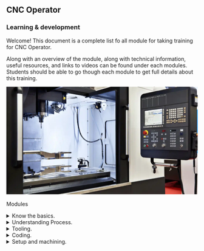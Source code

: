 ## CNC Operator
### Learning & development
Welcome! This document is a complete list fo all module for taking training for CNC Operator. 

Along with an overview of the module, along with technical information, useful resources, and links to videos can be found under each modules. 
Students should be able to go though each module to get full details about this training.

![CNC Milling Machine](images/cnc-machine.jpg.webp)

Modules
<details>
<summary>Know the basics.</summary>

  - **Machine Maintenance**

    - Link to CNC Milling Machine Maintenance Video.
         - [CNC Milling machine maintenance](https://drive.google.com/file/d/1KnSflr7EfE2tNX1U7pp6vTA1TwjFUWbg/view?usp=drive_link)

   - **CNC machine maintenance checklists**

Maintenance checklists help technicians and operators perform their tasks safely and efficiently.

The following sections cover the maintenance tasks that should be performed at different times (daily to annually). These checklists assume that CNC machines undergo eight hours of operations every day, with sufficient breaks. 

You need to adjust the time period of your maintenance in accordance with usage hours, after consulting with machine OEM guidelines. Use the following checklists as a starting point to create a preventive maintenance plan that takes into account the needs and requirements of your manufacturing operation.

  - **Daily maintenance checklist**

    - The following tasks have to be done every day, assuming regular usage hours:
        - Inspect the pressure and level of lubricant. Top up if required.
        - Check coolant level. Use a coolant refractometer to ensure coolant and oil ratio is maintained.
        - Clean out the coolant disposal tray.
        - Check for moisture in pneumatic air. Drain moisture if it is detected.
        - Check pressure of pneumatic air with the pneumatic pressure gauge.
        - Wipe the complete machine with a clean rag.
        - Check the output of the voltage stabilizer. Ensure it adheres to the required specifications.
        - Check panel cooler temperature.
        - Observe noises, bangs, or any other anomalies in machine operation.
        - Watch out for for any overheating signs during machine operation.
          
  - **Weekly maintenance checklists**
   
    - The following maintenance tasks have to be done on a weekly basis:
        - Clean the complete machine shop, especially the area surrounding the machine.
        - Check for any evidence of lubricant, oil, or coolant leakage. 
        - Check and ensure all cooling fans are working properly. These include spindle motor fans, cooling system fans, and hydraulic motor fans.
        - Perform visual inspection of machine components. Apply grease or appropriate lubricant to parts that seem dry.
        - Check whether tool heads are held securely in the tool changer.
        - Lubricate v-groove, plungers, slider cap, extractor forks, keys, and springs of the tool changer.
        - Check if all electrical components such as switches and lights are working properly.

  - **Monthly maintenance checklists**

    - Maintenance checks that should be done every month include the following:
        - Clean out the chip collector close to the coolant tank.
        - Inspect, remove, and adjust jaws, chucks, and fixtures.
        - Clean or replace air filters as required.
        - Check the condition of tool heads and change them if necessary.
        - Inspect, lubricate, tighten, and adjust chains and conveyors in the machine.
        - Clean various fans of the machine to prevent dust accumulations.
        - Inspect the logs of oil, lubricant, and coolant. Check for any anomalous consumption.
        - Clean radiator grills of dust and debris.   

  - **Annual maintenance checklists**

    - CNC machine maintenance checks that need to be done annually:
        - Remove coolant cylinder tank for inspection.
        - Clean out the coolant cylinder for debris, inspect for bacteria or fungal growth, and clean the tank.
        - Drain used lubricant, clean lubricant housing, and refill it.
        - Inspect for presence of contaminants in pneumatic oil. Change it if required.
        - Replace all oil filters.
        - Run software simulations to check the alignment and indentation of tools.
        - Use software to quickly reverse the axis of the toolhead to check for backlash. If the toolhead experiences a backlash effect, further maintenance is required.   

</details>  

<details>
<summary>Understanding Process.</summary>
</details>

<details>
<summary>Tooling.</summary>

- **Speeds & Feeds**

    - Link to Video to understand calculation of Speed & Feed in machining
         - [Speeds & Feeds Part 1](https://drive.google.com/file/d/1gvR8f9bnPZjLrWY_Jv1H3pN0ed1RpbqP/view?usp=drive_link)
         - [Speeds & Feeds Part 2](https://drive.google.com/file/d/1DsCkQOSpyemhlnEyhX_-QOer0hD4TfbI/view?usp=drive_link)

- **A Comprehensive Guide to CNC Milling Tools and Their Uses**

Ever wondered how intricate parts and components are crafted with precision in the manufacturing world? The secret lies in the power of CNC milling tools. These high-tech cutting tools create a vast array of shapes, slots, and holes, enabling manufacturers to bring their designs to life. As you embark on this captivating journey to explore the world of CNC milling tools, you’ll discover the different types of cutting tools, their materials, and coatings, and the factors to consider when choosing the best tool for your project.

Unleash your creativity and empower your projects with the knowledge of CNC milling tools, their applications, and how to select the right tool for every job. From end mills to specialty tools, dive into a world where technology and craftsmanship collide to produce impeccable results. Let’s begin!

- **Short Summary**

    - Understanding the different types of CNC milling tools and their functions is essential for a successful machining operation.
    - Tool selection should be based on factors such as workpiece material, machining operation, and tool geometry to ensure optimal performance and precision.
    - Tool coatings can also improve properties of CNC milling tools while maximizing their performance.
      
- **Understanding CNC Milling Tools**
![Understanding CNC Milling Machine](images/Tool-1.png)

CNC milling tools are the key players in the world of machining operations. These cutting tools, employed in the milling process, remove material from fixed workpieces in a rotary motion. With a multitude of cutting tools available, CNC machines offer a virtually limitless range of possibilities. Familiarizing oneself with the functions of these tools is crucial before engaging with any CNC milling machine tools or shop.

Among the vast array of CNC milling cutters, four main types stand out: end mills, twist drills, face mills, and ball nose mills. Each type serves a unique purpose and offers specific advantages to help you achieve the desired results in your projects. Let’s delve deeper into these three categories.

- **End Mills**
  
![End Mills](images/EndMill-2.png)

End mills are the Swiss army knives of CNC milling tools. These versatile cutting tools are capable of creating holes, slots, and profiles on workpieces with diverse flutes and noses. They come in various types such as bull nose end mills, roughing end mills, V-bit end mills, and flat end mills (also called Square End Mills). The horizontal cutting edges on the side of an end mill are referred to as flutes, and their number influences the feed rate and cutting speed.

When selecting end mills, it’s essential to consider the workpiece material, machining operation, and tool geometry. With the right end mill, you can achieve the perfect balance of performance and precision, ensuring the success of your project.

- **Twist Drills**

![Twist Drills](images/TwistDrills-3.png)

Twist drills are the most popular tools for making holes.

- **Face Mills**

![Face Mills](images/FaceMills-4.png)

Face mills are the go-to tools for creating flat surfaces on raw materials. These milling cutters have a single body with replaceable cutting inserts, ensuring optimal quality and a longer lifespan. Face mills are often compared to fly cutters, which are less expensive and can be fabricated in-house. However, face mills provide better precision and are more suitable for high-quality cutting.  Fly cutters, OTOH, can provide a nicer surface finish than most face mills.

The choice between face mills and fly cutters depends on your specific needs, budget, and desired level of precision. Both tools have their pros and cons, but when it comes to creating flat surfaces with high precision, face mills and fly cutter can rise to the challenge.

- **Ball Nose Mills**

![Ball Nose Mills](images/BallNoseMills-5.jpeg)

Ball nose mills are the artists among CNC milling tools. Featuring a hemispherical end, they specialize in creating intricate shapes, slots, and pockets in a workpiece. These milling cutters excel in creating corner radiuses on perpendicular faces, allowing for smooth transitions and even contours to mill flat surfaces.

The benefits of employing ball nose mills are numerous, including their ability to access tight spaces and corners, as well as generating a finer finish than other milling cutters. When precision and smoothness are paramount, ball nose mills are the ideal choice.

- **Speciality CNC Milling Tools**

Every artist has a set of specialty tools for unique applications, and CNC milling is no exception. Specialty CNC milling tools are designed for specific purposes, catering to projects that require a touch of finesse or a unique approach. These tools are employed in CNC milling machines to selectively remove material from a block of raw substrate, ensuring the highest level of precision and accuracy.

Examples of specialty CNC milling tools include gear cutters, thread mills, and slitting saws. Let’s take a closer look at some of these specialty milling tools and their applications.

- **Gear Cutters**

![Gear Cutters](images/GearCutters-6.jpeg)

Gear cutters are the engineers of the CNC milling world, responsible for milling cutter fabricating gears that keep the wheels of industry turning. These specialty tools require a hobbing machine, and the type of hobbing machine depends on the number of gear teeth.

From automotive transmissions to heavy machinery, gears play a crucial role in various applications. Gear cutters ensure that these integral components are crafted to perfection, using the right type of hobbing machine for the job.

- **Thread Mills**

![Thread Mills](images/ThreadMills-7.jpeg)

Thread mills are the masters of cutting process of creating internal threads in workpieces. These specialty tools come in three types: roll form taps, cut taps, and thread mills. These types are employed on numerically controlled machining centers that are equipped with simultaneous, triaxial control, and helical interpolation features.

Whether you’re creating tapped holes or cutting internal threads, thread mills offer precision and accuracy to achieve the perfect result. With the right thread mill, you can ensure that your components fit together seamlessly, providing a secure connection.

- **Material Selection for CNC Milling Tools**

Just as an artist chooses the right canvas for their masterpiece, selecting the right material for CNC milling tools is crucial for achieving optimal results. The choice of material depends on the desired hardness and duration of use. Common materials used for CNC cutting tools include carbon steel, high-speed steel, and carbide.

Each material has its benefits and drawbacks, with the ideal choice depending on factors such as workpiece material, machining operation, and tool geometry. Let’s explore these materials in more detail, and uncover their unique properties.

- **Carbon Steel**

Carbon steel is the most economical material used for milling cutters, suitable for low-speed operations. This material is often found in various tools such as milling cutters and twist drills. However, carbon steel is not suitable for high-speed operations or cutting hard materials due to its limited durability and low melting point.

While carbon steel is an inexpensive option, it is important to consider its limitations. For projects requiring higher speed or toughness, other materials such as high-speed steel or carbide may be more suitable.

- **High-Speed Steel (HSS)**

High-speed steel (HSS) is a game-changer in the world of milling cutters. HSS is made up of chromium, tungsten, and molybdenum. It offers greater hardness, toughness, and durability compared to conventional carbon steel. This material is suitable for cutting both ferrous and nonferrous metals, with a higher resistance to heat and wear.

Due to its enhanced properties, high-speed steel is ideal for milling tools required to operate at higher speeds and cut harder materials. With HSS, you can ensure longer tool life and greater efficiency in your machining operations.

- **Carbide**

Carbide, more properly known as Tungsten Carbide, is the heavyweight champion of CNC milling tool materials. This highly resistant material is ideal for high-quality surface finishes in newer milling machines. Carbide is a combination of carbon and tungsten, forming a chemical compound that offers superior resistance to wear compared to HSS.

If you’re looking for a milling tool material that can withstand the toughest of projects, carbide is the way to go. Its resistance to wear, coupled with its ability to produce high-quality finishes, makes it a popular choice among CNC milling professionals.

- **Tool Coatings for Enhanced Performance**

A masterpiece requires not only the right canvas, but also the right paint. Tool coatings play a vital role in enhancing the performance and durability of CNC milling tools. By improving the properties of the tools and helping them withstand high temperatures, coatings such as titanium nitride (TiN), titanium carbo nitride (TiCN), aluminum titanium nitride (AlTiN), and diamond-like carbon pave the way for flawless machining operations.

Let’s take a closer look at these common coatings, and discover how they can elevate the performance of your milling cutters.

- **Titanium Nitride (TiN)**

Titanium nitride (TiN) is a popular coating used to increase the hardness and thermal stability of cutting tools. This golden coating was once the go-to choice for milling tools, but its use has waned with the introduction of newer coatings that offer better properties.

While titanium nitride may not be the most cutting-edge tool coating available today, it still plays a role in enhancing tool performance. In particular, TiN coatings can extend tool life, reduce adherence to workpieces, and improve hardness.

- **Chromium Nitride**

Chromium nitride is an underdog in the world of tool coatings. This hard, inert, thin film coating enhances hardness, corrosion resistance, and thermal strength for high heat applications. However, chromium nitride coatings can be costly and require specialized equipment for application.

Despite its drawbacks, chromium nitride offers significant benefits for certain machining tools and operations. If your project demands a tool with high heat resistance and corrosion protection, chromium nitride may be the perfect coating for the job.

- **Aluminium Titanium Nitride (AITiN)**

Aluminum titanium nitride (AlTiN) is a rising star in the realm of machine tool coatings. Composed of 65% aluminum, AlTiN enhances the heat resistance of CNC machine tools, making it an ideal choice for high-temperature operations. This coating offers increased heat resistance, enhanced wear resistance, and improved oxidation resistance compared to other coatings.

With its unique combination of properties, AlTiN is a valuable addition to any CNC milling tool arsenal. Equip your tools with this powerful coating, and watch your machining operations reach new heights of performance.
  
- **Factors to consider when choosing CNC milling tools**

Selecting the right CNC milling tool for your project is both an art and a science. To ensure successful surface roughness machining, it’s important to consider factors such as workpiece material, machining operation, and tool geometry. By taking these factors into account, you can choose the ideal tool for your specific needs and unlock the full potential of your CNC milling operations.

Let’s explore each of these factors in more detail, and gain a deeper understanding of how they influence the selection of CNC machine tools.

- **Workpiece Material**

The first factor to consider when selecting a CNC milling tool is the workpiece material. The tool you choose must be harder than the material it’s cutting in order to be effective. For example, carbon steel tools are suitable for cutting lightweight materials like foam and plastic, while high-speed steel or carbide tools are better suited for cutting harder materials like cast iron or superalloys.

By considering the toughness of other tools in the workpiece material, you can ensure that your chosen tool has the necessary hardness to achieve the desired results.

- **Machining Operation**

The machining operation is another crucial factor to consider when selecting the right CNC milling tool. Different cnc machining tools have specific properties, such as tool life and the ability to cut hard materials like cast iron. By evaluating the requirements of the machining operation, you can choose a tool that has the right balance of performance and durability.

With the right tool in hand, you can optimize your machining operations for maximum efficiency and achieve the best possible results for your project.

- **Tool Geometry**

Lastly, tool geometry plays a vital role in the selection of CNC milling tools. The number of flutes on a tool, for example, determines the feed rate and velocity of the machining operation. However, too many flutes can cause cut-off bits to get stuck, leading to suboptimal results.

By understanding the impact of tool geometry on the machining process, you can make informed decisions on the best tool for your specific needs, ensuring a smooth and successful machining operation.

- **Summary**

In conclusion, the world of CNC milling tools is a fascinating and diverse landscape, filled with cutting-edge technology and precision craftsmanship. By understanding the different types of tools, their materials, coatings, and the factors to consider when selecting the right tool for your project, you can unlock the full potential of your own CNC machine tool and milling operations.

Embark on your journey into the realm of CNC milling with confidence, armed with the knowledge and expertise to make informed decisions and achieve impeccable results. The power to create incredible components and bring your designs to life is in your hands. Happy milling!

- **Frequency Asked Questions**
  1. What cutting tools are used on a CNC machine?

     CNC machines use cutting tools such as end mills, drill bits, ball cutters, slitting saws, face mills, involute gear cutters, fly cutters, roughing end mills, and woodruff cutters to create parts with precise dimensions.

     These tools are designed to cut through a variety of materials, including metals, plastics, and wood. They are used in a variety of industries, including automotive, aerospace, and medical device manufacturing. CNC machines are highly precise and can produce parts with tight tolerances. They are also capable of producing complex shapes and intricate details.

  2. What do I need to start CNC milling?

     To begin CNC milling, you’ll need to plan and form your business into a legal entity, register for taxes, open a business bank account and credit card, and set up accounting. By taking the time to ensure that all of these steps are taken, you can make sure that your CNC milling machine and business is off to a strong start.

  4. Which mill is the most commonly used cutting tool in CNC applications?

     The most commonly used cutting tool for CNC applications is the end mill. Its ease of use and versatility make it a great choice for machining operations, providing reliable results every time.

  6. What are the 3 types of milling cutters?

     Milling cutters come in three primary types: the end mill, face mill and twist drill. Additionally, many other cutters are also available for specialized applications.

     With these tools, it is possible to efficiently shape and size metals to a desired specification.

</details>



<details>
<summary>Coding.</summary>

- **G & M Code**

    - Link to G & M Code basics Video.
         - [CNC Milling machine Coding](https://drive.google.com/file/d/1oBz52d4kjt5aYJ5fNEcydOtUPrNZSapI/view?usp=drive_link)
  
</details>

<details>
<summary>Setup and machining.</summary>


  - **CNC Mill Tutorial** - Below topics are covered in this video tutorial
    - [CNC Milling Turorial](https://drive.google.com/file/d/1NkA_WdPVcbZo8QnTUrKDcC3Ld5iI8tSQ/view?usp=drive_link)
      - Tool Change and Edge finder.
      - Locating Part.
      - Zeroing Part.
      - Tool Change.
      - Machining Part and Running G-Code
      - Clean-up

   - **CNC Mill machining** - Below 2 video covers multisetup part machining training
     - [First Setup](https://drive.google.com/file/d/1yy8SxxroQqPrRxoPESRw4Z45farlKz9v/view?usp=drive_link)
     - [Second Setup](https://drive.google.com/file/d/1eWqnB06XG1MOyC1_OBEUsPOZiFHE1eld/view?usp=drive_link)
</details>

